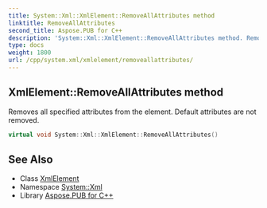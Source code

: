 ```yaml
---
title: System::Xml::XmlElement::RemoveAllAttributes method
linktitle: RemoveAllAttributes
second_title: Aspose.PUB for C++
description: 'System::Xml::XmlElement::RemoveAllAttributes method. Removes all specified attributes from the element. Default attributes are not removed in C++.'
type: docs
weight: 1800
url: /cpp/system.xml/xmlelement/removeallattributes/
---
```

## XmlElement::RemoveAllAttributes method


Removes all specified attributes from the element. Default attributes are not removed.

```cpp
virtual void System::Xml::XmlElement::RemoveAllAttributes()
```

## See Also

* Class [XmlElement](../)
* Namespace [System::Xml](../../)
* Library [Aspose.PUB for C++](../../../)
